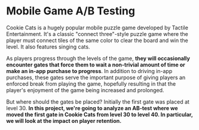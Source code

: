 # Mobile Game A/B Testing

Cookie Cats is a hugely popular mobile puzzle game developed by Tactile Entertainment. It's a classic "connect three"-style puzzle game where the player must connect tiles of the same color to clear the board and win the level. It also features singing cats. 

  As players progress through the levels of the game, **they will occasionally encounter gates that force them to wait a non-trivial amount of time or make an in-app purchase to progress**. In addition to driving in-app purchases, these gates serve the important purpose of giving players an enforced break from playing the game, hopefully resulting in that the player's enjoyment of the game being increased and prolonged.

But where should the gates be placed? Initially the first gate was placed at level 30. **In this project, we're going to analyze an AB-test where we moved the first gate in Cookie Cats from level 30 to level 40. In particular, we will look at the impact on player retention.**

